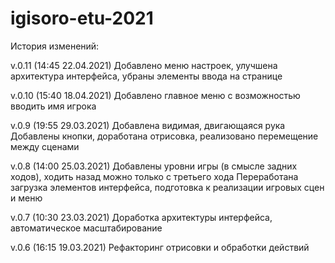 # igisoro-etu-2021

История изменений:

v.0.11 (14:45 22.04.2021)
Добавлено меню настроек, улучшена архитектура интерфейса, убраны элементы ввода на странице

v.0.10 (15:40 18.04.2021)
Добавлено главное меню с возможностью вводить имя игрока

v.0.9 (19:55 29.03.2021)
Добавлена видимая, двигающаяся рука
Добавлены кнопки, доработана отрисовка, реализовано перемещение между сценами

v.0.8 (14:00 25.03.2021)
Добавлены уровни игры (в смысле задних ходов), ходить назад можно только с третьего хода
Переработана загрузка элементов интерфейса, подготовка к реализации игровых сцен и меню

v.0.7 (10:30 23.03.2021)
Доработка архитектуры интерфейса, автоматическое масштабирование

v.0.6 (16:15 19.03.2021)
Рефакторинг отрисовки и обработки действий
